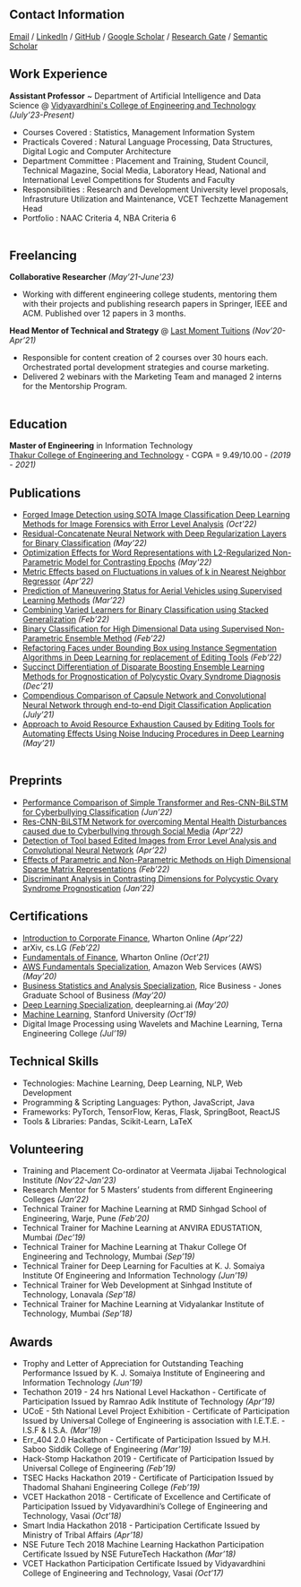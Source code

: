 ## Contact Information

[Email](mailto:raunakjoshi.m@gmail.com) / [LinkedIn](https://www.linkedin.com/in/raunak-joshi-274a75133) / [GitHub](https://github.com/kanuarj/) / [Google Scholar](https://scholar.google.com/citations?user=myq2CuAAAAAJ&hl=en) / [Research Gate](https://www.researchgate.net/profile/Raunak-Joshi-2) / [Semantic Scholar](https://www.semanticscholar.org/author/Raunak-Joshi/97771467)

## Work Experience

**Assistant Professor** ~ Department of Artificial Intelligence and Data Science @ [Vidyavardhini's College of Engineering and Technology](https://vcet.edu.in/) _(July’23-Present)_ <br>
- Courses Covered : Statistics, Management Information System
- Practicals Covered : Natural Language Processing, Data Structures, Digital Logic and Computer Architecture
- Department Committee : Placement and Training, Student Council, Technical Magazine, Social Media, Laboratory Head, National and International Level Competitions for Students and Faculty
- Responsibilities : Research and Development University level proposals, Infrastruture Utilization and Maintenance, VCET Techzette Management Head
- Portfolio : NAAC Criteria 4, NBA Criteria 6
<br><br>

## Freelancing

**Collaborative Researcher** _(May’21-June'23)_ <br>
- Working with different engineering college students, mentoring them with their projects and publishing research papers in Springer, IEEE and ACM. Published over 12 papers in 3 months.

**Head Mentor of Technical and Strategy** @ [Last Moment Tuitions](https://lastmomenttuitions.com/) _(Nov’20-Apr’21)_ <br>
-  Responsible for content creation of 2 courses over 30 hours each. Orchestrated portal development strategies and course marketing.
-  Delivered 2 webinars with the Marketing Team and managed 2 interns for the Mentorship Program.
<br><br>
    
## Education

**Master of Engineering** in Information Technology<br>
[Thakur College of Engineering and Technology](https://www.tcetmumbai.in/) - CGPA = 9.49/10.00 - _(2019 - 2021)_

## Publications

- [Forged Image Detection using SOTA Image Classification Deep Learning Methods for Image Forensics with Error Level Analysis](https://doi.org/10.1109/ICCCNT54827.2022.9984489) _(Oct'22)_
- [Residual-Concatenate Neural Network with Deep Regularization Layers for Binary Classification](https://doi.org/10.1109/ICICCS53718.2022.9788437) _(May’22)_
- [Optimization Effects for Word Representations with L2-Regularized Non-Parametric Model for Contrasting Epochs](https://doi.org/10.1109/INCET54531.2022.9824562) _(May'22)_
- [Metric Effects based on Fluctuations in values of k in Nearest Neighbor Regressor]() _(Apr’22)_
- [Prediction of Maneuvering Status for Aerial Vehicles using Supervised Learning Methods](https://arxiv.org/abs/2206.10303) _(Mar’22)_
- [Combining Varied Learners for Binary Classification using Stacked Generalization](https://arxiv.org/abs/2202.08910) _(Feb’22)_
- [Binary Classification for High Dimensional Data using Supervised Non-Parametric Ensemble Method](https://arxiv.org/abs/2202.07779) _(Feb’22)_
- [Refactoring Faces under Bounding Box using Instance Segmentation Algorithms in Deep Learning for replacement of Editing Tools](https://doi.org/10.1007/978-981-16-4863-2_20) _(Feb’22)_
- [Succinct Differentiation of Disparate Boosting Ensemble Learning Methods for Prognostication of Polycystic Ovary Syndrome Diagnosis](https://doi.org/10.1109/ICAC353642.2021.9697163) _(Dec’21)_
- [Compendious Comparison of Capsule Network and Convolutional Neural Network through end-to-end Digit Classification Application](https://www.ijiccn.com/images/files/vol-2-issue2/paper2button.pdf) _(July’21)_
- [Approach to Avoid Resource Exhaustion Caused by Editing Tools for Automating Effects Using Noise Inducing Procedures in Deep Learning](https://www.ijiccn.com/approach-to-avoid-resource-exhaustion-caused-by-editing-tools-for-automating-effects-using-noise-inducing-procedures-in-deep-learning) _(May’21)_
<br><br>

## Preprints
- [Performance Comparison of Simple Transformer and Res-CNN-BiLSTM for Cyberbullying Classification](https://arxiv.org/abs/2206.02206) _(Jun’22)_
- [Res-CNN-BiLSTM Network for overcoming Mental Health Disturbances caused due to Cyberbullying through Social Media](https://arxiv.org/abs/2204.09738) _(Apr’22)_
- [Detection of Tool based Edited Images from Error Level Analysis and Convolutional Neural Network](https://arxiv.org/abs/2204.09075) _(Apr’22)_
- [Effects of Parametric and Non-Parametric Methods on High Dimensional Sparse Matrix Representations](https://arxiv.org/abs/2202.02894) _(Feb’22)_
- [Discriminant Analysis in Contrasting Dimensions for Polycystic Ovary Syndrome Prognostication](https://arxiv.org/abs/2201.03029) _(Jan’22)_

## Certifications

- [Introduction to Corporate Finance](https://www.coursera.org/account/accomplishments/certificate/MVP58F7Z5UVC), Wharton Online _(Apr’22)_
- arXiv, cs.LG _(Feb’22)_
- [Fundamentals of Finance](https://www.coursera.org/account/accomplishments/certificate/SJBPQNCMZTQQ), Wharton Online _(Oct’21)_
- [AWS Fundamentals Specialization](https://www.coursera.org/account/accomplishments/specialization/certificate/A4HZY89LBPGY), Amazon Web Services (AWS) _(May’20)_
- [Business Statistics and Analysis Specialization](https://www.coursera.org/account/accomplishments/specialization/certificate/2U5WXPEVUASV), Rice Business - Jones Graduate School of Business _(May’20)_
- [Deep Learning Specialization](https://www.coursera.org/account/accomplishments/specialization/certificate/EE8H2YUJU7Y9), deeplearning.ai _(May’20)_
- [Machine Learning](https://www.coursera.org/account/accomplishments/certificate/5MUESEXXMRW7), Stanford University _(Oct’19)_
- Digital Image Processing using Wavelets and Machine Learning, Terna Engineering College _(Jul’19)_

## Technical Skills
- Technologies: Machine Learning, Deep Learning, NLP, Web Development
- Programming & Scripting Languages: Python, JavaScript, Java
- Frameworks: PyTorch, TensorFlow, Keras, Flask, SpringBoot, ReactJS
- Tools & Libraries: Pandas, Scikit-Learn, LaTeX

## Volunteering
- Training and Placement Co-ordinator at Veermata Jijabai Technological Institute _(Nov'22-Jan'23)_
- Research Mentor for 5 Masters’ students from different Engineering Colleges _(Jan’22)_
- Technical Trainer for Machine Learning at RMD Sinhgad School of Engineering, Warje, Pune _(Feb’20)_
- Technical Trainer for Machine Learning at ANVIRA EDUSTATION, Mumbai _(Dec’19)_
- Technical Trainer for Machine Learning at Thakur College Of Engineering and Technology, Mumbai _(Sep’19)_
- Technical Trainer for Deep Learning for Faculties at K. J. Somaiya Institute Of Engineering and Information Technology _(Jun’19)_
- Technical Trainer for Web Development at Sinhgad Institute of Technology, Lonavala _(Sep’18)_
- Technical Trainer for Machine Learning at Vidyalankar Institute of Technology, Mumbai _(Sep’18)_

## Awards
- Trophy and Letter of Appreciation for Outstanding Teaching Performance Issued by K. J. Somaiya Institute of Engineering and Information Technology _(Jun’19)_
- Techathon 2019 - 24 hrs National Level Hackathon - Certificate of Participation Issued by Ramrao Adik Institute of Technology _(Apr’19)_
- UCoE - 5th National Level Project Exhibition - Certificate of Participation Issued by Universal College of Engineering is association with I.E.T.E. - I.S.F & I.S.A. _(Mar’19)_
- Err_404 2.0 Hackathon - Certificate of Participation Issued by M.H. Saboo Siddik College of Engineering _(Mar’19)_
- Hack-Stomp Hackathon 2019 - Certificate of Participation Issued by Universal College of Engineering _(Feb’19)_
- TSEC Hacks Hackathon 2019 - Certificate of Participation Issued by Thadomal Shahani Engineering College _(Feb’19)_
- VCET Hackathon 2018 - Certificate of Excellence and Certificate of Participation Issued by Vidyavardhini’s College of Engineering and Technology, Vasai _(Oct’18)_
- Smart India Hackathon 2018 - Participation Certificate Issued by Ministry of Tribal Affairs _(Apr’18)_
- NSE Future Tech 2018 Machine Learning Hackathon Participation Certificate Issued by NSE FutureTech Hackathon _(Mar’18)_
- VCET Hackathon Participation Certificate Issued by Vidyavardhini College of Engineering and Technology, Vasai _(Oct’17)_
